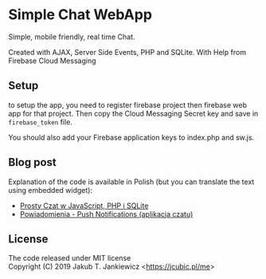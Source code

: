 # Simple Chat WebApp

Simple, mobile friendly, real time Chat.

Created with AJAX, Server Side Events, PHP and SQLite.
With Help from Firebase Cloud Messaging

## Setup

to setup the app, you need to register firebase project then firebase web app
for that project. Then copy the Cloud Messaging Secret key and save in
`firebase_token` file.

You should also add your Firebase application keys to index.php and sw.js.

## Blog post

Explanation of the code is available in Polish (but you can translate the text using embedded widget):
* [Prosty Czat w JavaScript, PHP i SQLite](https://jcubic.pl/2019/09/prosty-czat-javascript-php-sqlite.html)
* [Powiadomienia - Push Notifications (aplikacja czatu)](https://jcubic.pl/2020/02/powiadomiena-push-notifications.html)

## License

The code released under MIT license<br/>
Copyright (C) 2019 Jakub T. Jankiewicz <<https://jcubic.pl/me>>
